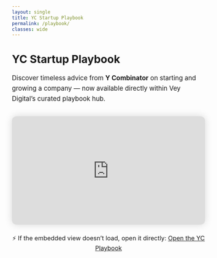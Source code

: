 ```yaml
---
layout: single
title: YC Startup Playbook
permalink: /playbook/
classes: wide
---
```


# YC Startup Playbook

<div style="margin-top:1rem; margin-bottom:2rem; line-height:1.6; font-size:1.05rem;">
Discover timeless advice from <strong>Y Combinator</strong> on starting and growing a company — now available directly within Vey Digital’s curated playbook hub.
</div>

<div style="position:relative; padding-bottom:56.25%; height:0; overflow:hidden; border-radius:12px; box-shadow:0 0 20px rgba(0,0,0,0.15);">
  <iframe 
    src="https://playbook.samaltman.com/" 
    style="position:absolute; top:0; left:0; width:100%; height:100%; border:0;" 
    allowfullscreen
    loading="lazy">
  </iframe>
</div>

<div style="margin-top:1.5rem; text-align:center; font-size:1rem;">
  ⚡ If the embedded view doesn’t load, open it directly:  
  <a class="btn btn--primary" href="https://playbook.samaltman.com/" target="_blank" rel="noopener">Open the YC Playbook</a>
</div>
